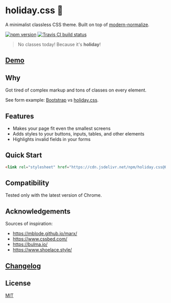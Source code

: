 # holiday.css :tada:

A minimalist classless CSS theme. Built on top of
[modern-normalize](https://github.com/sindresorhus/modern-normalize).

[![npm version](https://img.shields.io/npm/v/holiday.css.svg?style=flat-square)](https://www.npmjs.com/package/holiday.css)
[![Travis CI build status](https://img.shields.io/travis/com/EvgenyOrekhov/holiday.css/master.svg?style=flat-square)](https://travis-ci.com/EvgenyOrekhov/holiday.css)

> No classes today! Because it's **holiday**!

## [Demo](https://evgenyorekhov.github.io/holiday.css/)

## Why

Got tired of complex markup and tons of classes on every element.

See form example: [Bootstrap](https://jsfiddle.net/z16aknfh/3/) vs
[holiday.css](https://jsfiddle.net/5egfxtLc/1/).

## Features

- Makes your page fit even the smallest screens
- Adds styles to your buttons, inputs, tables, and other elements
- Highlights invalid fields in your forms

## Quick Start

```html
<link rel="stylesheet" href="https://cdn.jsdelivr.net/npm/holiday.css@0.7.2" />
```

## Compatibility

Tested only with the latest version of Chrome.

## Acknowledgements

Sources of inspiration:

- https://mblode.github.io/marx/
- https://www.cssbed.com/
- https://bulma.io/
- https://www.shoelace.style/

## [Changelog](https://github.com/EvgenyOrekhov/holiday.css/releases)

## License

[MIT](LICENSE)
